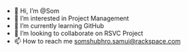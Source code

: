- 👋 Hi, I’m @Som 
- 👀 I’m interested in Project Management
- 🌱 I’m currently learning GitHub
- 💞️ I’m looking to collaborate on RSVC Project
- 📫 How to reach me somshubhro.samui@rackspace.com

<!---
SomShubhroSamui/SomShubhroSamui is a ✨ special ✨ repository because its `README.md` (this file) appears on your GitHub profile.
You can click the Preview link to take a look at your changes.
--->
